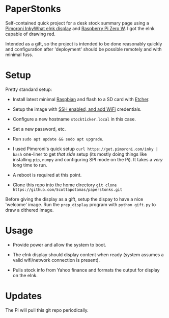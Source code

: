 # PaperStonks
Self-contained quick project for a desk stock summary page using a [Pimoroni InkyWhat eInk display](https://shop.pimoroni.com/products/inky-what?variant=13590497624147) and [Raspberry Pi Zero W](https://www.raspberrypi.org/products/raspberry-pi-zero-w/). I got the eInk capable of drawing red.

Intended as a gift, so the project is intended to be done reasonably quickly and configuration after 'deployment' should be possible remotely and with minimal fuss.

# Setup 

Pretty standard setup:

- Install latest minimal [Raspbian](https://www.raspberrypi.org/downloads/raspberry-pi-os/) and flash to a SD card with [Etcher](https://www.balena.io/etcher/). 

- Setup the image with [SSH enabled, and add WiFi](https://desertbot.io/blog/headless-pi-zero-w-wifi-setup-windows) credentials.

- Configure a new hostname `stockticker.local` in this case.
- Set a new password, etc.
- Run `sudo apt update && sudo apt upgrade`.

- I used Pimoroni's quick setup `curl https://get.pimoroni.com/inky | bash` one-liner to get _that side_ setup (its mostly doing things like installing `pip`, `numpy` and configuring SPI mode on the Pi). It takes a _very_ long time to run.
- A reboot is required at this point.
- Clone this repo into the home directory `git clone https://github.com/Scottapotamas/paperstonks.git`


Before giving the display as a gift, setup the dispay to have a nice 'welcome' image. Run the `prep_display` program with `python gift.py` to draw a dithered image.

# Usage

- Provide power and allow the system to boot.

- The eInk display should display content when ready (system assumes a valid wifi/network connection is present).

- Pulls stock info from Yahoo finance and formats the output for display on the eInk.



# Updates

The Pi will pull this git repo periodically.
